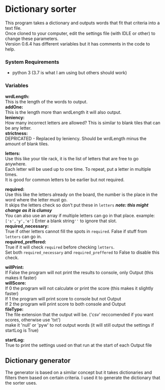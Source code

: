 # Dictionary sorter
This program takes a dictionary and outputs words that fit that criteria into a text file.  
Once cloned to your computer, edit the settings file (with IDLE or other) to change these parameters.  
Version 0.6.4 has different variables but it has comments in the code to help.

### System Requirements
- python 3 (3.7 is what I am using but others should work)

### Variables  

__wrdLength:__  
This is the length of the words to output.  
__addOne:__  
This is the length more than wrdLength it will also output.  
__leniency:__  
How many incorrect letters are allowed? This is similar to blank tiles that can be any letter.  
__strictness:__  
DEPRICATED - Replaced by leniency. Should be wrdLength minus the amount of blank tiles.  

__letters:__  
Use this like your tile rack, it is the list of letters that are free to go anywhere.  
Each letter will be used up to one time. To repeat, put a letter in multiple times.  
It is good for common letters to be earlier but not required.  

__required:__  
Use this like the letters already on the board, the number is the place in the word where the letter must go.  
It skips the letters check so don't put these in `letters` _**note: this might change as it is clumsy**_  
You can also use an array if multiple letters can go in that place. example: `['s','y','e']`
Enter a blank string`''` to ignore that slot.  
__required_necessary:__  
True if other letters cannot fill the spots in `required`. False if stuff from `letters` can go in.  
__required_preffered:__  
True if it will check `required` before checking `letters`.  
Set both `required_necessary` and `required_preffered` to False to disable this check.  

__willPrint:__  
If False the program will not print the results to console, only Output (this makes it faster)  
__willScore:__  
If 0 the program will not calculate or print the score (this makes it slightly faster)  
If 1 the program will print score to console but not Output  
If 2 the program will print score to both console and Output  
__fileType:__  
The file extension that the output will be. ('csv' reccomended if you want scores, otherwise use 'txt')  
make it 'null' or 'pyw' to not output words (it will still output the settings if startLog is True)

__startLog:__  
True to print the settings used on that run at the start of each Output file

## Dictionary generator
The generator is based on a similar concept but it takes dictionaries and filters them based on certain criteria. I used it to generate the dictionary that the sorter uses. 
